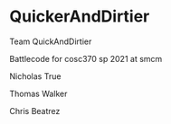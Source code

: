 # QuickerAndDirtier
Team QuickAndDirtier

Battlecode for cosc370 sp 2021 at smcm

Nicholas True

Thomas Walker

Chris Beatrez